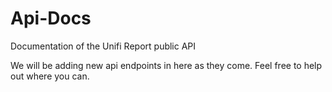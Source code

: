 # Api-Docs
Documentation of the Unifi Report public API


We will be adding new api endpoints in here as they come. Feel free to help out where you can. 
